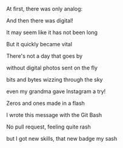 At first, there was only analog:

And then there was digital!

It may seem like it has not been long

But it quickly became vital

There's not a day that goes by

without digital photos sent on the fly

bits and bytes wizzing through the sky

even my grandma gave Instagram a try!

Zeros and ones made in a flash

I wrote this message with the Git Bash

No pull request, feeling quite rash

but I got new skills, that new badge my sash
